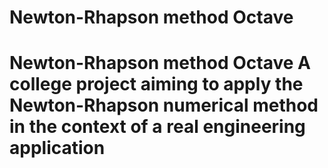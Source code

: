 # Newton-Rhapson method Octave
 # Newton-Rhapson method Octave  A college project aiming to apply the Newton-Rhapson numerical method in the context of a real engineering application 
